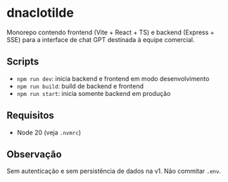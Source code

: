 # dnaclotilde

Monorepo contendo frontend (Vite + React + TS) e backend (Express + SSE) para a interface de chat GPT destinada à equipe comercial.

## Scripts

- `npm run dev`: inicia backend e frontend em modo desenvolvimento
- `npm run build`: build de backend e frontend
- `npm run start`: inicia somente backend em produção

## Requisitos

- Node 20 (veja `.nvmrc`)

## Observação

Sem autenticação e sem persistência de dados na v1. Não commitar `.env`.
